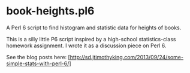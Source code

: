 book-heights.pl6
================

A Perl 6 script to find histogram and statistic data for heights of books.

This is a silly little P6 script inspired by a high-school statistics-class homework assignment.
I wrote it as a discussion piece on Perl 6.

See the blog posts here: [http://sd.jtimothyking.com/2013/09/24/some-simple-stats-with-perl-6/]
